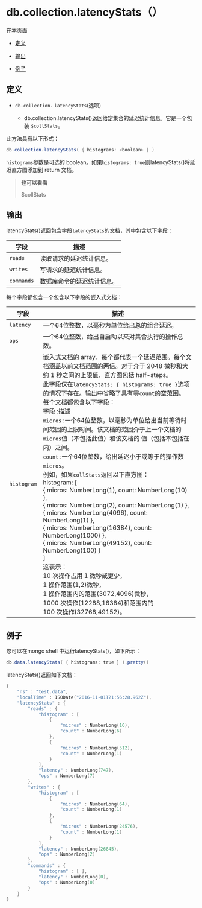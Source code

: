 # [ ](#)db.collection.latencyStats（）

[]()

在本页面

*   [定义](#definition)

*   [输出](#output)

*   [例子](#examples)


## <span id="definition">定义</span>

*   `db.collection.` `latencyStats`(选项)

       *   db.collection.latencyStats()返回给定集合的延迟统计信息。它是一个包装 `$collStats`。

此方法具有以下形式：

```powershell
db.collection.latencyStats( { histograms: <boolean> } )
```

`histograms`参数是可选的 boolean。如果`histograms: true`则latencyStats()将延迟直方图添加到 return 文档。

> **也可以看看**
>
> $collStats

## <span id="output">输出</span>

latencyStats()返回包含字段`latencyStats`的文档，其中包含以下字段：

| 字段       | 描述                       |
| ---------- | -------------------------- |
| `reads`    | 读取请求的延迟统计信息。   |
| `writes`   | 写请求的延迟统计信息。     |
| `commands` | 数据库命令的延迟统计信息。 |

每个字段都包含一个包含以下字段的嵌入式文档：

| 字段        | 描述                                                         |
| ----------- | ------------------------------------------------------------ |
| `latency`   | 一个64位整数，以毫秒为单位给出总的组合延迟。                 |
| `ops`       | 一个64位整数，给出自启动以来对集合执行的操作总数。           |
| `histogram` | 嵌入式文档的 array，每个都代表一个延迟范围。每个文档涵盖以前文档范围的两倍。对于介于 2048 微秒和大约 1 秒之间的上限值，直方图包括 half-steps。 <br/>此字段仅在`latencyStats: { histograms: true }`选项的情况下存在。输出中省略了具有零`count`的空范围。 <br/>每个文档都包含以下字段：<br/>字段 :描述<br/> `micros` :一个64位整数，以毫秒为单位给出当前等待时间范围的上限时间。该文档的范围介于上一个文档的 `micros`值（不包括此值）和该文档的 值（包括不包括在内）之间。 <br/> `count` :一个64位整数，给出延迟小于或等于的操作数`micros`。 <br/>例如，如果`collStats`返回以下直方图：<br/>histogram: [<br/>   { micros: NumberLong(1), count: NumberLong(10) },<br/>   { micros: NumberLong(2), count: NumberLong(1) },<br/>   { micros: NumberLong(4096), count: NumberLong(1) },<br/>   { micros: NumberLong(16384), count: NumberLong(1000) },<br/>   { micros: NumberLong(49152), count: NumberLong(100) }<br/> ] <br/>这表示：<br/> 10 次操作占用 1 微秒或更少，<br/> 1 操作范围(1,2)微秒，<br/> 1 操作范围内的范围(3072,4096)微秒，<br/> 1000 次操作(12288,16384)和范围内的<br/> 100 次操作(32768,49152)。 |

## <span id="examples">例子</span>

您可以在mongo shell 中运行latencyStats()，如下所示：

```powershell
db.data.latencyStats( { histograms: true } ).pretty()
```

latencyStats()返回如下文档：

```powershell
{
    "ns" : "test.data",
    "localTime" : ISODate("2016-11-01T21:56:28.962Z"),
    "latencyStats" : {
        "reads" : {
            "histogram" : [
                {
                    "micros" : NumberLong(16),
                    "count" : NumberLong(6)
                },
                {
                    "micros" : NumberLong(512),
                    "count" : NumberLong(1)
                }
            ],
            "latency" : NumberLong(747),
            "ops" : NumberLong(7)
        },
        "writes" : {
            "histogram" : [
                {
                    "micros" : NumberLong(64),
                    "count" : NumberLong(1)
                },
                {
                    "micros" : NumberLong(24576),
                    "count" : NumberLong(1)
                }
            ],
            "latency" : NumberLong(26845),
            "ops" : NumberLong(2)
        },
        "commands" : {
            "histogram" : [ ],
            "latency" : NumberLong(0),
            "ops" : NumberLong(0)
        }
    }
}
```

